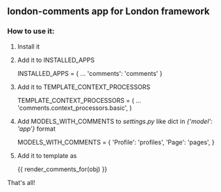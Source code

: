 ## london-comments app for London framework

### How to use it:

1. Install it 
2. Add it to INSTALLED_APPS

    INSTALLED_APPS = {
    ...
    'comments': 'comments'
    }

3. Add it to TEMPLATE_CONTEXT_PROCESSORS

	TEMPLATE_CONTEXT_PROCESSORS = (
	        ...
	        'comments.context_processors.basic',
	        )
	        
4. Add MODELS_WITH_COMMENTS to *settings.py* like dict in *{'model': 'app'}* format
	        
    MODELS_WITH_COMMENTS = {
    					'Profile': 'profiles',
    					'Page': 'pages',
    }
	                        
5. Add it to template as

	{{ render_comments_for(obj) }}
	
That's all!